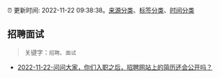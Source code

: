 :alarm_clock: 更新时间: 2022-11-22 09:38:38。[来源分类](../README.md)、[标签分类](../TAGS.md)、[时间分类](../TIMELINE.md)

## 招聘面试


> 关键字：`招聘`、`面试`



- [2022-11-22-问问大家，你们入职之后，招聘网站上的简历还会公开吗？](https://www.v2ex.com/t/897133) 
